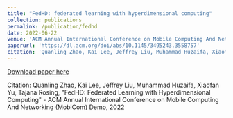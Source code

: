 ```yaml
---
title: "FedHD: federated learning with hyperdimensional computing"
collection: publications
permalink: /publication/fedhd
date: 2022-06-22
venue: 'ACM Annual International Conference on Mobile Computing And Networking (MobiCom) Demo'
paperurl: 'https://dl.acm.org/doi/abs/10.1145/3495243.3558757'
citation: 'Quanling Zhao, Kai Lee, Jeffrey Liu, Muhammad Huzaifa, Xiaofan Yu, Tajana Rosing, "FedHD: Federated Learning with Hyperdimensional Computing" - ACM Annual International Conference on Mobile Computing And Networking (MobiCom) Demo, 2022'
---
```

[Download paper here](https://dl.acm.org/doi/abs/10.1145/3495243.3558757)

Citation: Quanling Zhao, Kai Lee, Jeffrey Liu, Muhammad Huzaifa, Xiaofan Yu, Tajana Rosing, "FedHD: Federated Learning with Hyperdimensional Computing" - ACM Annual International Conference on Mobile Computing And Networking (MobiCom) Demo, 2022